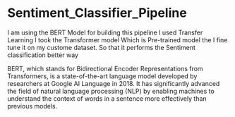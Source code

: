 # Sentiment_Classifier_Pipeline
I am using the BERT Model for building this pipeline
I used Transfer Learning I took the Transformer model Which is Pre-trained model the I fine tune it on my custome dataset.
So that it performs the Sentiment classification better way

BERT, which stands for Bidirectional Encoder Representations from Transformers, is a state-of-the-art language model developed by researchers at Google AI Language in 2018. It has significantly advanced the field of natural language processing (NLP) by enabling machines to understand the context of words in a sentence more effectively than previous models.
